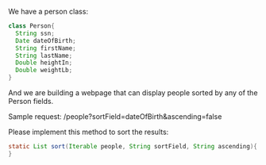 We have a person class:

````*.java
class Person{
  String ssn;
  Date dateOfBirth;
  String firstName;
  String lastName;
  Double heightIn;
  Double weightLb;
}
````
And we are building a webpage that can display people sorted by any of the Person fields.

Sample request: /people?sortField=dateOfBirth&ascending=false

Please implement this method to sort the results:
````*.java
static List sort(Iterable people, String sortField, String ascending){
}
````  